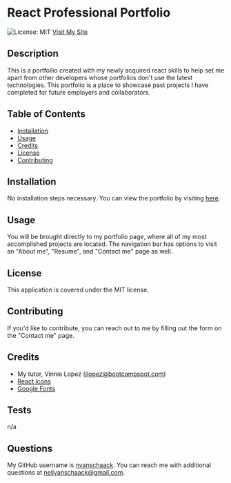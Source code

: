 # React Professional Portfolio
  ![License: MIT](https://img.shields.io/badge/License-MIT-yellow.svg)
  [Visit My Site](https://symphonious-pavlova-a0bcbe.netlify.app/)

## Description
This is a portfoilio created with my newly acquired react skills to help set me apart from other developers whose portfolios don't use the latest technologies. This portfolio is a place to showcase past projects I have completed for future employers and collaborators.

## Table of Contents 
- [Installation](#installation)
- [Usage](#usage)
- [Credits](#credits)
- [License](#license)
- [Contributing](#contributing)

## Installation
No installation steps necessary. You can view the portfolio by visiting [here](https://symphonious-pavlova-a0bcbe.netlify.app/).

## Usage
You will be brought directly to my portfolio page, where all of my most accomplished projects are located. The navigation bar has options to visit an "About me", "Resume", and "Contact me" page as well.

## License
  
  This application is covered under the MIT license.

## Contributing

If you'd like to contribute, you can reach out to me by filling out the form on the "Contact me" page.

## Credits

- My tutor, Vinnie Lopez (jlopez@bootcampspot.com)
- [React Icons](https://react-icons.github.io/react-icons/)
- [Google Fonts](https://fonts.google.com/selection/embed)

## Tests

n/a

## Questions

My GitHub username is [nvanschaack](https://github.com/nvanschaack).
You can reach me with additional questions at nellvanschaack@gmail.com.